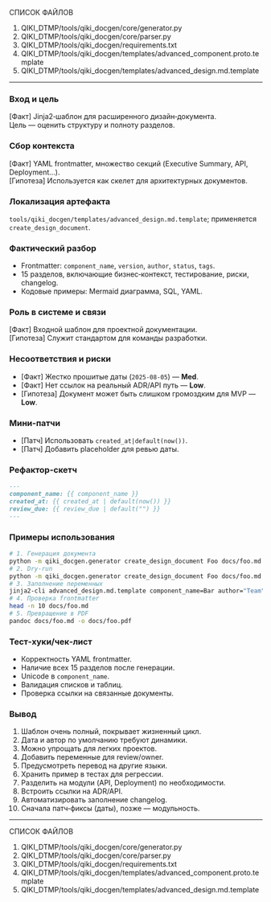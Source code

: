 СПИСОК ФАЙЛОВ  
1. QIKI_DTMP/tools/qiki_docgen/core/generator.py  
2. QIKI_DTMP/tools/qiki_docgen/core/parser.py  
3. QIKI_DTMP/tools/qiki_docgen/requirements.txt  
4. QIKI_DTMP/tools/qiki_docgen/templates/advanced_component.proto.template  
5. QIKI_DTMP/tools/qiki_docgen/templates/advanced_design.md.template  

---

### Вход и цель  
[Факт] Jinja2‑шаблон для расширенного дизайн‑документа.  
Цель — оценить структуру и полноту разделов.

### Сбор контекста  
[Факт] YAML frontmatter, множество секций (Executive Summary, API, Deployment…).  
[Гипотеза] Используется как скелет для архитектурных документов.

### Локализация артефакта  
`tools/qiki_docgen/templates/advanced_design.md.template`; применяется `create_design_document`.

### Фактический разбор  
- Frontmatter: `component_name`, `version`, `author`, `status`, `tags`.  
- 15 разделов, включающие бизнес‑контекст, тестирование, риски, changelog.  
- Кодовые примеры: Mermaid диаграмма, SQL, YAML.

### Роль в системе и связи  
[Факт] Входной шаблон для проектной документации.  
[Гипотеза] Служит стандартом для команды разработки.

### Несоответствия и риски  
- [Факт] Жестко прошитые даты (`2025‑08‑05`) — **Med**.  
- [Факт] Нет ссылок на реальный ADR/API путь — **Low**.  
- [Гипотеза] Документ может быть слишком громоздким для MVP — **Low**.

### Мини-патчи  
- [Патч] Использовать `created_at|default(now())`.  
- [Патч] Добавить placeholder для ревью даты.

### Рефактор-скетч  
```markdown
---
component_name: {{ component_name }}
created_at: {{ created_at | default(now()) }}
review_due: {{ review_due | default("") }}
---
```

### Примеры использования  
```bash
# 1. Генерация документа
python -m qiki_docgen.generator create_design_document Foo docs/foo.md --template advanced
# 2. Dry-run
python -m qiki_docgen.generator create_design_document Foo docs/foo.md --dry-run
# 3. Заполнение переменных
jinja2-cli advanced_design.md.template component_name=Bar author="Team"
# 4. Проверка frontmatter
head -n 10 docs/foo.md
# 5. Превращение в PDF
pandoc docs/foo.md -o docs/foo.pdf
```

### Тест‑хуки/чек‑лист  
- Корректность YAML frontmatter.  
- Наличие всех 15 разделов после генерации.  
- Unicode в `component_name`.  
- Валидация списков и таблиц.  
- Проверка ссылки на связанные документы.

### Вывод  
1. Шаблон очень полный, покрывает жизненный цикл.  
2. Дата и автор по умолчанию требуют динамики.  
3. Можно упрощать для легких проектов.  
4. Добавить переменные для review/owner.  
5. Предусмотреть перевод на другие языки.  
6. Хранить пример в тестах для регрессии.  
7. Разделить на модули (API, Deployment) по необходимости.  
8. Встроить ссылки на ADR/API.  
9. Автоматизировать заполнение changelog.  
10. Сначала патч‑фиксы (даты), позже — модульность.

---

СПИСОК ФАЙЛОВ  
1. QIKI_DTMP/tools/qiki_docgen/core/generator.py  
2. QIKI_DTMP/tools/qiki_docgen/core/parser.py  
3. QIKI_DTMP/tools/qiki_docgen/requirements.txt  
4. QIKI_DTMP/tools/qiki_docgen/templates/advanced_component.proto.template  
5. QIKI_DTMP/tools/qiki_docgen/templates/advanced_design.md.template  
